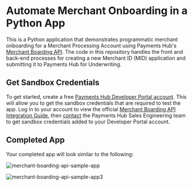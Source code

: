# Automate Merchant Onboarding in a Python App
This is a Python application that demonstrates programmatic merchant onboarding for a Merchant Processing Account using Payments Hub's [Merchant Boarding API](https://developer.paymentshub.com/products/fintech-tools/merchant-boarding-api). The code in this repository handles the front and back-end processes for creating a new Merchant ID (MID) application and submitting it to Payments Hub for Underwriting.

## Get Sandbox Credentials
To get started, create a free [Payments Hub Developer Portal account](https://developer.paymentshub.com/auth/signup). This will allow you to get the sandbox credentials that are required to test the app. Log in to your account to view the official [Merchant Boarding API Integration Guide](https://developer.paymentshub.com/products/fintech-tools/merchant-boarding-api/integration), then [contact](https://developer.paymentshub.com/contact) the Payments Hub Sales Engineering team to get sandbox credentials added to your Developer Portal account.

## Completed App
Your completed app will look similar to the following:

![merchant-boarding-api-sample-app](https://github.com/PaymentsHubDevelopers/PaymentsHub-Python-Merchant-Boarding-API/assets/136620102/c6a19a68-6c33-40e3-a1db-8abf305b6d0a)

![merchant-boarding-api-sample-app3](https://github.com/PaymentsHubDevelopers/PaymentsHub-Python-Merchant-Boarding-API/assets/136620102/5cf14d61-86e6-4243-99ec-d8607bbde968)
